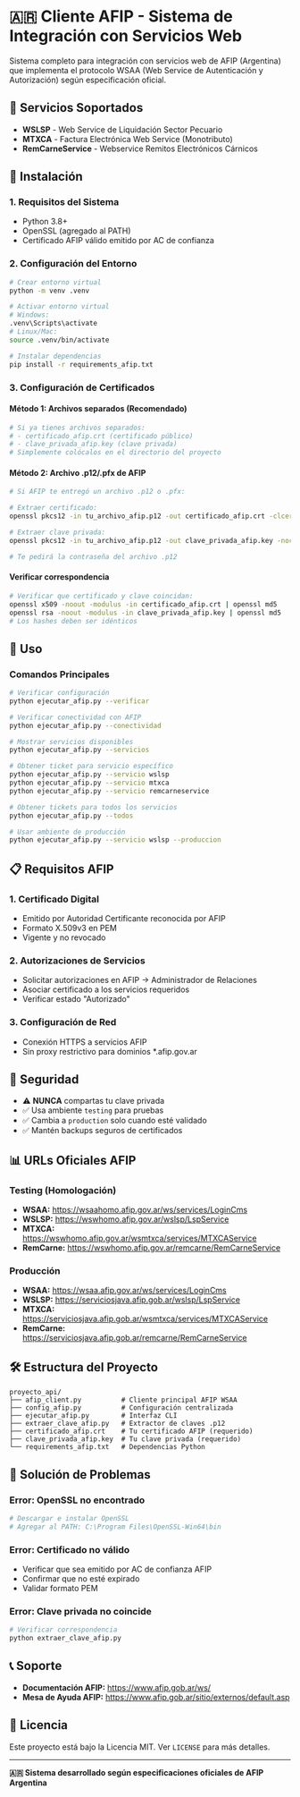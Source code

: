 # 🇦🇷 Cliente AFIP - Sistema de Integración con Servicios Web

Sistema completo para integración con servicios web de AFIP (Argentina) que implementa el protocolo WSAA (Web Service de Autenticación y Autorización) según especificación oficial.

## 🎯 **Servicios Soportados**

- **WSLSP** - Web Service de Liquidación Sector Pecuario
- **MTXCA** - Factura Electrónica Web Service (Monotributo)
- **RemCarneService** - Webservice Remitos Electrónicos Cárnicos

## 🔧 **Instalación**

### 1. Requisitos del Sistema
- Python 3.8+
- OpenSSL (agregado al PATH)
- Certificado AFIP válido emitido por AC de confianza

### 2. Configuración del Entorno
```bash
# Crear entorno virtual
python -m venv .venv

# Activar entorno virtual
# Windows:
.venv\Scripts\activate
# Linux/Mac:
source .venv/bin/activate

# Instalar dependencias
pip install -r requirements_afip.txt
```

### 3. Configuración de Certificados

#### **Método 1: Archivos separados (Recomendado)**
```bash
# Si ya tienes archivos separados:
# - certificado_afip.crt (certificado público)
# - clave_privada_afip.key (clave privada)
# Simplemente colócalos en el directorio del proyecto
```

#### **Método 2: Archivo .p12/.pfx de AFIP**
```bash
# Si AFIP te entregó un archivo .p12 o .pfx:

# Extraer certificado:
openssl pkcs12 -in tu_archivo_afip.p12 -out certificado_afip.crt -clcerts -nokeys

# Extraer clave privada:
openssl pkcs12 -in tu_archivo_afip.p12 -out clave_privada_afip.key -nocerts -nodes

# Te pedirá la contraseña del archivo .p12
```

#### **Verificar correspondencia**
```bash
# Verificar que certificado y clave coincidan:
openssl x509 -noout -modulus -in certificado_afip.crt | openssl md5
openssl rsa -noout -modulus -in clave_privada_afip.key | openssl md5
# Los hashes deben ser idénticos
```

## 🚀 **Uso**

### Comandos Principales
```bash
# Verificar configuración
python ejecutar_afip.py --verificar

# Verificar conectividad con AFIP
python ejecutar_afip.py --conectividad

# Mostrar servicios disponibles
python ejecutar_afip.py --servicios

# Obtener ticket para servicio específico
python ejecutar_afip.py --servicio wslsp
python ejecutar_afip.py --servicio mtxca
python ejecutar_afip.py --servicio remcarneservice

# Obtener tickets para todos los servicios
python ejecutar_afip.py --todos

# Usar ambiente de producción
python ejecutar_afip.py --servicio wslsp --produccion
```

## 📋 **Requisitos AFIP**

### 1. Certificado Digital
- Emitido por Autoridad Certificante reconocida por AFIP
- Formato X.509v3 en PEM
- Vigente y no revocado

### 2. Autorizaciones de Servicios
- Solicitar autorizaciones en AFIP → Administrador de Relaciones
- Asociar certificado a los servicios requeridos
- Verificar estado "Autorizado"

### 3. Configuración de Red
- Conexión HTTPS a servicios AFIP
- Sin proxy restrictivo para dominios *.afip.gov.ar

## 🔐 **Seguridad**

- ⚠️ **NUNCA** compartas tu clave privada
- ✅ Usa ambiente `testing` para pruebas
- ✅ Cambia a `production` solo cuando esté validado
- ✅ Mantén backups seguros de certificados

## 📊 **URLs Oficiales AFIP**

### Testing (Homologación)
- **WSAA:** https://wsaahomo.afip.gov.ar/ws/services/LoginCms
- **WSLSP:** https://wswhomo.afip.gov.ar/wslsp/LspService
- **MTXCA:** https://wswhomo.afip.gov.ar/wsmtxca/services/MTXCAService
- **RemCarne:** https://wswhomo.afip.gov.ar/remcarne/RemCarneService

### Producción
- **WSAA:** https://wsaa.afip.gov.ar/ws/services/LoginCms
- **WSLSP:** https://serviciosjava.afip.gob.ar/wslsp/LspService
- **MTXCA:** https://serviciosjava.afip.gob.ar/wsmtxca/services/MTXCAService
- **RemCarne:** https://serviciosjava.afip.gob.ar/remcarne/RemCarneService

## 🛠️ **Estructura del Proyecto**

```
proyecto_api/
├── afip_client.py          # Cliente principal AFIP WSAA
├── config_afip.py          # Configuración centralizada
├── ejecutar_afip.py        # Interfaz CLI
├── extraer_clave_afip.py   # Extractor de claves .p12
├── certificado_afip.crt    # Tu certificado AFIP (requerido)
├── clave_privada_afip.key  # Tu clave privada (requerido)
└── requirements_afip.txt   # Dependencias Python
```

## 🔧 **Solución de Problemas**

### Error: OpenSSL no encontrado
```bash
# Descargar e instalar OpenSSL
# Agregar al PATH: C:\Program Files\OpenSSL-Win64\bin
```

### Error: Certificado no válido
- Verificar que sea emitido por AC de confianza AFIP
- Confirmar que no esté expirado
- Validar formato PEM

### Error: Clave privada no coincide
```bash
# Verificar correspondencia
python extraer_clave_afip.py
```

## 📞 **Soporte**

- **Documentación AFIP:** https://www.afip.gob.ar/ws/
- **Mesa de Ayuda AFIP:** https://www.afip.gob.ar/sitio/externos/default.asp

## 📄 **Licencia**

Este proyecto está bajo la Licencia MIT. Ver `LICENSE` para más detalles.

---

**🇦🇷 Sistema desarrollado según especificaciones oficiales de AFIP Argentina**